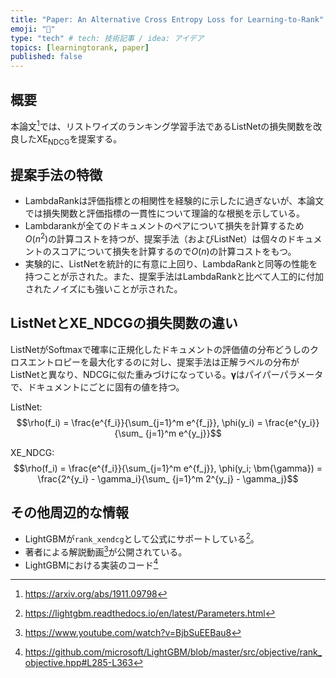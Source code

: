 ```yaml
---
title: "Paper: An Alternative Cross Entropy Loss for Learning-to-Rank"
emoji: "🔖"
type: "tech" # tech: 技術記事 / idea: アイデア
topics: [learningtorank, paper]
published: false
---
```


## 概要

本論文[^1]では、リストワイズのランキング学習手法であるListNetの損失関数を改良した$\mathrm{XE}_\mathrm{NDCG}$を提案する。

[^1]: https://arxiv.org/abs/1911.09798

## 提案手法の特徴

* LambdaRankは評価指標との相関性を経験的に示したに過ぎないが、本論文では損失関数と評価指標の一貫性について理論的な根拠を示している。
* Lambdarankが全てのドキュメントのペアについて損失を計算するため$O(n^2)$の計算コストを持つが、提案手法（およびListNet）は個々のドキュメントのスコアについて損失を計算するので$O(n)$の計算コストをもつ。
* 実験的に、ListNetを統計的に有意に上回り、LambdaRankと同等の性能を持つことが示された。また、提案手法はLambdaRankと比べて人工的に付加されたノイズにも強いことが示された。

## ListNetとXE_NDCGの損失関数の違い

ListNetがSoftmaxで確率に正規化したドキュメントの評価値の分布どうしのクロスエントロピーを最大化するのに対し、提案手法は正解ラベルの分布がListNetと異なり、NDCGに似た重みづけになっている。$\bm{\gamma}$はパイパーパラメータで、ドキュメントにごとに固有の値を持つ。

ListNet:
$$\rho(f_i) = \frac{e^{f_i}}{\sum_{j=1}^m e^{f_j}}, \phi(y_i) = \frac{e^{y_i}}{\sum_ {j=1}^m e^{y_j}}$$

XE_NDCG:
$$\rho(f_i) = \frac{e^{f_i}}{\sum_{j=1}^m e^{f_j}}, \phi(y_i; \bm{\gamma}) = \frac{2^{y_i} - \gamma_i}{\sum_ {j=1}^m 2^{y_j} - \gamma_j}$$

## その他周辺的な情報

* LightGBMが`rank_xendcg`として公式にサポートしている[^2]。
* 著者による解説動画[^3]が公開されている。
* LightGBMにおける実装のコード[^4]

[^2]: https://lightgbm.readthedocs.io/en/latest/Parameters.html
[^3]: https://www.youtube.com/watch?v=BjbSuEEBau8
[^4]: https://github.com/microsoft/LightGBM/blob/master/src/objective/rank_objective.hpp#L285-L363